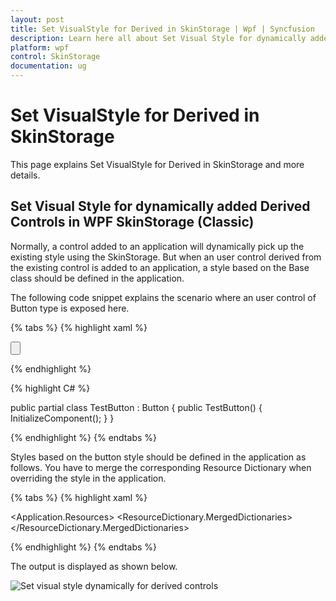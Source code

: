 ```yaml
---
layout: post
title: Set VisualStyle for Derived in SkinStorage | Wpf | Syncfusion
description: Learn here all about Set Visual Style for dynamically added Derived Controls support in Syncfusion WPF SkinStorage (Classic) control and more.
platform: wpf
control: SkinStorage
documentation: ug
---
```


# Set VisualStyle for Derived in SkinStorage

This page explains Set VisualStyle for Derived in SkinStorage and more details.

## Set Visual Style for dynamically added Derived Controls in WPF SkinStorage (Classic)

Normally, a control added to an application will dynamically pick up the existing style using the SkinStorage. But when an user control derived from the existing control is added to an application, a style based on the Base class should be defined in the application. 

The following code snippet explains the scenario where an user control of Button type is exposed here.


{% tabs %}
{% highlight xaml %}

<Button x:Class="WpfApplication2.TestButton"
xmlns="http://schemas.microsoft.com/winfx/2006/xaml/presentation"
xmlns:x="http://schemas.microsoft.com/winfx/2006/xaml" 
Height="300" Width="300" xmlns:theme="http://schemas.syncfusion.com/wpf" theme:SkinStorage.VisualStyle="Blend">  
</Button>

{% endhighlight %}

{% highlight C# %}

public partial class TestButton : Button
{
    public TestButton()
    {
        InitializeComponent();
    }
}

{% endhighlight %}
{% endtabs %}

Styles based on the button style should be defined in the application as follows. You have to merge the corresponding Resource Dictionary when overriding the style in the application.

{% tabs %}
{% highlight xaml %}

<Application.Resources>
<ResourceDictionary>
<ResourceDictionary.MergedDictionaries>
<ResourceDictionary Source="/Syncfusion.Shared.WPF;component/SkinManager/BlendStyle.xaml"/>
</ResourceDictionary.MergedDictionaries>        
<Style TargetType="local:TestButton" BasedOn="{StaticResource BlendButtonStyle}">
<Setter Property="Background" Value="GoldenRod"/>
</Style>
</ResourceDictionary>
</Application.Resources>

{% endhighlight %}
{% endtabs %}

The output is displayed as shown below.

![Set visual style dynamically for derived controls](Set-Visual-Style-for-dynamically-added-Derived-Controls_images/Set-Visual-Style-for-dynamically-added-Derived-Controls_img1.png)
